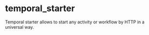 # temporal_starter
Temporal starter allows to start any activity or workflow by HTTP in a universal way.
